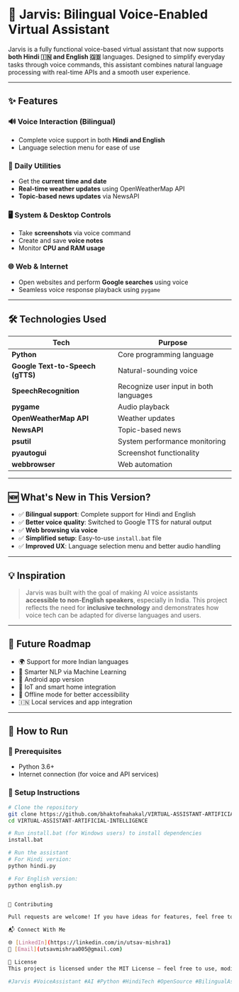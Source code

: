 # 🚀 Jarvis: Bilingual Voice-Enabled Virtual Assistant

Jarvis is a fully functional voice-based virtual assistant that now supports **both Hindi 🇮🇳 and English 🇬🇧** languages. Designed to simplify everyday tasks through voice commands, this assistant combines natural language processing with real-time APIs and a smooth user experience.

---

## ✨ Features

### 🔊 Voice Interaction (Bilingual)
- Complete voice support in both **Hindi and English**
- Language selection menu for ease of use

### 📆 Daily Utilities
- Get the **current time and date**
- **Real-time weather updates** using OpenWeatherMap API
- **Topic-based news updates** via NewsAPI

### 🖥️ System & Desktop Controls
- Take **screenshots** via voice command
- Create and save **voice notes**
- Monitor **CPU and RAM usage**

### 🌐 Web & Internet
- Open websites and perform **Google searches** using voice
- Seamless voice response playback using `pygame`

---

## 🛠️ Technologies Used

| Tech | Purpose |
|------|---------|
| **Python** | Core programming language |
| **Google Text-to-Speech (gTTS)** | Natural-sounding voice |
| **SpeechRecognition** | Recognize user input in both languages |
| **pygame** | Audio playback |
| **OpenWeatherMap API** | Weather updates |
| **NewsAPI** | Topic-based news |
| **psutil** | System performance monitoring |
| **pyautogui** | Screenshot functionality |
| **webbrowser** | Web automation |

---

## 🆕 What's New in This Version?

- ✅ **Bilingual support**: Complete support for Hindi and English
- ✅ **Better voice quality**: Switched to Google TTS for natural output
- ✅ **Web browsing via voice**
- ✅ **Simplified setup**: Easy-to-use `install.bat` file
- ✅ **Improved UX**: Language selection menu and better audio handling

---

## 💡 Inspiration

> Jarvis was built with the goal of making AI voice assistants **accessible to non-English speakers**, especially in India. This project reflects the need for **inclusive technology** and demonstrates how voice tech can be adapted for diverse languages and users.

---

## 🔮 Future Roadmap

- 🌍 Support for more Indian languages
- 🧠 Smarter NLP via Machine Learning
- 📱 Android app version
- 🏡 IoT and smart home integration
- 📶 Offline mode for better accessibility
- 🇮🇳 Local services and app integration

---

## 🚀 How to Run

### 🧰 Prerequisites
- Python 3.6+
- Internet connection (for voice and API services)

### 🔧 Setup Instructions

```bash
# Clone the repository
git clone https://github.com/bhaktofmahakal/VIRTUAL-ASSISTANT-ARTIFICIAL-INTELLIGENCE.git
cd VIRTUAL-ASSISTANT-ARTIFICIAL-INTELLIGENCE

# Run install.bat (for Windows users) to install dependencies
install.bat

# Run the assistant
# For Hindi version:
python hindi.py

# For English version:
python english.py


🤝 Contributing

Pull requests are welcome! If you have ideas for features, feel free to fork the repo and submit a PR.

📬 Connect With Me

🌐 [LinkedIn](https://linkedin.com/in/utsav-mishra1)
📧 [Email](utsavmishraa005@gmail.com)

📄 License
This project is licensed under the MIT License – feel free to use, modify, and distribute.

#Jarvis #VoiceAssistant #AI #Python #HindiTech #OpenSource #BilingualAssistant #TechForAll #VirtualAssistant #SpeechRecognition
